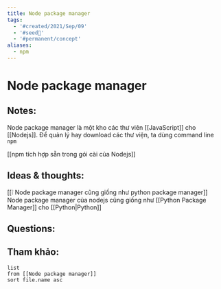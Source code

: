 ```yaml
---
title: Node package manager
tags:
  - '#created/2021/Sep/09'
  - '#seed🥜'
  - '#permanent/concept'
aliases:
  - npm
---
```

# Node package manager

## Notes:
Node package manager là một kho các thư viên [[JavaScript]] cho [[Nodejs]]. Để quản lý hay download các thư viện, ta dùng command line `npm`

[[npm tích hợp sẵn trong gói cài của Nodejs]]

## Ideas & thoughts:
[[❕ Node package manager cũng giống như python package manager]]
Node package manager của nodejs cũng giống như [[Python Package Manager]] cho [[Python|Python]]

## Questions:


## Tham khảo:
```dataview
list
from [[Node package manager]]
sort file.name asc
```